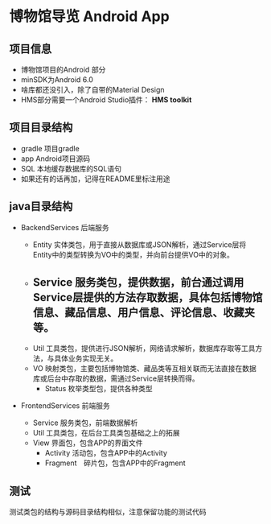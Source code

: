 # 博物馆导览 Android App

## 项目信息
- 博物馆项目的Android 部分
- minSDK为Android 6.0
- 啥库都还没引入，除了自带的Material Design
- HMS部分需要一个Android Studio插件： **HMS toolkit**

## 项目目录结构
- gradle 项目gradle
- app Android项目源码
- SQL 本地缓存数据库的SQL语句
- 如果还有的话再加，记得在README里标注用途

## java目录结构
- BackendServices 后端服务
    - Entity 实体类包，用于直接从数据库或JSON解析，通过Service层将Entity中的类型转换为VO中的类型，并向前台提供VO中的对象。
    - Service 服务类包，提供数据，前台通过调用Service层提供的方法存取数据，具体包括博物馆信息、藏品信息、用户信息、评论信息、收藏夹等。
        - 
    - Util 工具类包，提供进行JSON解析，网络请求解析，数据库存取等工具方法，与具体业务实现无关。
    - VO 映射类包，主要包括博物馆类、藏品类等互相关联而无法直接在数据库或后台中存取的数据，需通过Service层转换而得。
        - Status 枚举类型包，提供各种类型
    
- FrontendServices 前端服务
    - Service 服务类包，前端数据解析
    - Util 工具类包，在后台工具类包基础之上的拓展
    - View 界面包，包含APP的界面文件
        - Activity 活动包，包含APP中的Activity
        - Fragment　碎片包，包含APP中的Fragment
        
## 测试
测试类包的结构与源码目录结构相似，注意保留功能的测试代码

